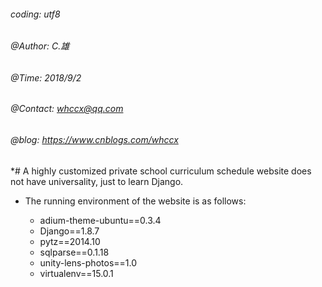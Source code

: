###### coding: utf8

###### @Author: C.雄                                                               
###### @Time: 2018/9/2                                   
###### @Contact: whccx@qq.com
###### @blog: https://www.cnblogs.com/whccx

*# A highly customized private school curriculum schedule website does not have universality, just to learn Django.
* The running environment of the website is as follows:

  * adium-theme-ubuntu==0.3.4
  * Django==1.8.7
  * pytz==2014.10
  * sqlparse==0.1.18
  * unity-lens-photos==1.0
  * virtualenv==15.0.1
